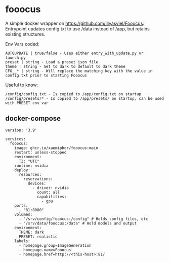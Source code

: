 # fooocus

A simple docker wrapper on https://github.com/lllyasviel/Fooocus.   
Entrypoint updates config.txt to use /data instead of /app, but retains existing structures.   

Env Vars coded:
```
AUTOUPDATE | true/false - Uses either entry_with_update.py or launch.py
preset | string - Load a preset json file
theme | string - Set to dark to default to dark theme
CFG__* | string - Will replace the matching key with the value in config.txt prior to starting Fooocus
```

Useful to know:
```
/config/config.txt - Is copied to /app/config.txt on startup
/config/presets/* - Is copied to /app/presets/ on startup, can be used with PRESET env var
```

## docker-compose
```
version: '3.9'

services:
  fooocus:
    image: ghcr.io/xaemiphor/fooocus:main
    restart: unless-stopped
    environment:
      TZ: "UTC"
    runtime: nvidia
    deploy:
      resources:
        reservations:
          devices:
            - driver: nvidia
              count: all
              capabilities:
                - gpu
    ports:
      - "81:8080"
    volumes:
      - "/srv/config/fooocus:/config" # Holds config files, etc
      - "/srv/data/fooocus:/data" # Hold models and output
    environment:
      THEME: dark
      PRESET: realistic
    labels:
      - homepage.group=ImageGeneration
      - homepage.name=Fooocus
      - homepage.href=http://<this-host>:81/

```
